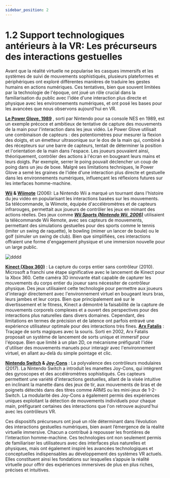 ```yaml
---
sidebar_position: 2
---
```


# 1.2 Support technologiques antérieurs à la VR: Les précurseurs des interactions gestuelles


Avant que la réalité virtuelle ne popularise les casques immersifs et les systèmes de suivi de mouvements sophistiqués, plusieurs plateformes et périphériques ont exploré différentes manières de traduire les gestes humains en actions numériques. Ces tentatives, bien que souvent limitées par la technologie de l'époque, ont joué un rôle crucial dans la familiarisation du public avec l'idée d'une interaction plus directe et physique avec les environnements numériques, et ont posé les bases pour les avancées que nous observons aujourd'hui en VR.

**[Le Power Glove, 1989](https://fr.wikipedia.org/wiki/Power_Glove)** , sorti par Nintendo pour sa console NES en 1989, est un exemple précoce et ambitieux de tentative de capture des mouvements de la main pour l'interaction dans les jeux vidéo. Le Power Glove utilisait une combinaison de capteurs : des potentiomètres pour mesurer la flexion des doigts, et un émetteur ultrasonique sur le dos de la main qui, combiné à des récepteurs sur une barre de capteurs, tentait de déterminer la position et l'orientation de la main dans l'espace. Les joueurs pouvaient ainsi, théoriquement, contrôler des actions à l'écran en bougeant leurs mains et leurs doigts. Par exemple, serrer le poing pouvait déclencher un coup de poing dans un jeu de boxe. Malgré ses limitations techniques, le Power Glove a semé les graines de l'idée d'une interaction plus directe et gestuelle dans les 
environnements numériques, influençant les réflexions futures sur les interfaces homme-machine.

**[Wii](https://fr.wikipedia.org/wiki/Wii) & [Wiimote](https://fr.wikipedia.org/wiki/Wiimote)** (2006): La Nintendo Wii a marqué un tournant dans l'histoire du jeu vidéo en popularisant les interactions basées sur les mouvements. Sa télécommande, la Wiimote, équipée d'accéléromètres et de capteurs infrarouges, permettait aux joueurs de contrôler les jeux en mimant des actions réelles. Des jeux comme _**[Wii Sports (Nintendo Wii, 2006)](https://fr.wikipedia.org/wiki/Wii_Sports)**_ utilisaient la télécommande Wii Remote, avec ses capteurs de mouvements, permettant des simulations gestuelles pour des sports comme le tennis (imiter un swing de raquette), le bowling (mimer un lancer de boule) ou le golf (simuler un swing de club). Bien que simplifiées, ces interactions offraient une forme d'engagement physique et une immersion nouvelle pour un large public.

![dddd](https://www.youtube.com/watch?v=zqaPFAZS1K8)



**[Kinect (Xbox 360)](https://fr.wikipedia.org/wiki/Kinect)** : La capture du corps entier sans contrôleur (2010). Microsoft a franchi une étape significative avec le lancement de Kinect pour la Xbox 360. Cette caméra 3D innovante était capable de capturer les mouvements du corps entier du joueur sans nécessiter de contrôleur physique. Des jeux utilisaient cette technologie pour permettre aux joueurs d'interagir directement avec l'environnement virtuel en bougeant leurs bras, leurs jambes et leur corps. Bien que principalement axé sur le divertissement et le fitness, Kinect a démontré la faisabilité de la capture de mouvements corporels complexes et a ouvert des perspectives pour des interactions plus naturelles dans divers domaines. Cependant, des limitations en termes de précision et de latence ont parfois entravé une expérience utilisateur optimale pour des interactions très fines.
**[Arx Fatalis](https://fr.wikipedia.org/wiki/Arx_Fatalis)** : Traçage de sorts magiques avec la souris. Sorti en 2002, Arx Fatalis proposait un système de lancement de sorts unique et immersif pour l'époque. Bien que limité à un plan 2D, ce mécanisme préfigurait l'idée d'utiliser des mouvements manuels pour interagir avec l'environnement virtuel, en allant au-delà du simple pointage et clic.


**[Nintendo Switch](https://fr.wikipedia.org/wiki/Nintendo_Switch) & [Joy-Cons](https://fr.wikipedia.org/wiki/Joy-Con)** : La polyvalence des contrôleurs modulaires (2017). La Nintendo Switch a introduit les manettes Joy-Cons, qui intègrent des gyroscopes et des accéléromètres sophistiqués. Ces capteurs permettent une variété d'interactions gestuelles, allant de la visée intuitive en inclinant la manette dans des jeux de tir, aux mouvements de bras et de poignets détectés dans des titres comme ARMS ou les mini-jeux de 1-2-Switch. La modularité des Joy-Cons a également permis des expériences uniques exploitant la détection de mouvements individuels pour chaque main, préfigurant certaines des interactions que l'on retrouve aujourd'hui avec les contrôleurs VR.


Ces dispositifs précurseurs ont joué un rôle déterminant dans l’évolution des interactions gestuelles numériques, bien avant l’émergence de la réalité virtuelle immersive. Chacun a contribué à repousser les frontières de l’interaction homme-machine. Ces technologies ont non seulement permis de familiariser les utilisateurs avec des interfaces plus naturelles et physiques, mais ont également inspiré les avancées technologiques et conceptuelles indispensables au développement des systèmes VR actuels. Elles constituent ainsi les fondations sur lesquelles s’appuie la réalité virtuelle pour offrir des expériences immersives de plus en plus riches, précises et intuitives.



